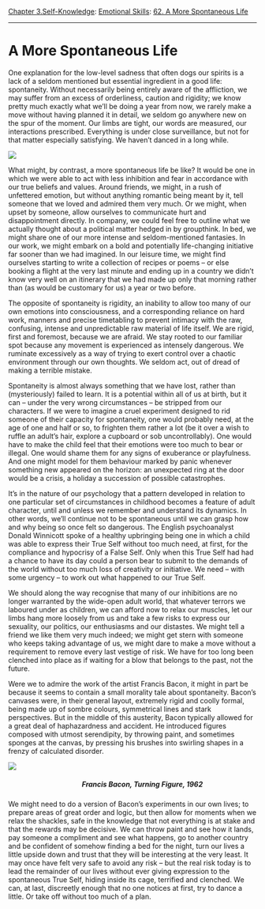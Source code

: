 [Chapter 3.Self-Knowledge](https://www.theschooloflife.com/thebookoflife/category/self-knowledge/): [Emotional Skills](https://www.theschooloflife.com/thebookoflife/category/self-knowledge/emotional-skills/): [62. A More Spontaneous Life](https://www.theschooloflife.com/thebookoflife/a-more-spontaneous-life/)

* * *

# A More Spontaneous Life

One explanation for the low-level sadness that often dogs our spirits is a lack of a seldom mentioned but essential ingredient in a good life: spontaneity. Without necessarily being entirely aware of the affliction, we may suffer from an excess of orderliness, caution and rigidity; we know pretty much exactly what we’ll be doing a year from now, we rarely make a move without having planned it in detail, we seldom go anywhere new on the spur of the moment. Our limbs are tight, our words are measured, our interactions prescribed. Everything is under close surveillance, but not for that matter especially satisfying. We haven’t danced in a long while.

![](https://www.theschooloflife.com/thebookoflife/wp-content/uploads/2019/05/Untitled-226x300.jpg)

What might, by contrast, a more spontaneous life be like? It would be one in which we were able to act with less inhibition and fear in accordance with our true beliefs and values. Around friends, we might, in a rush of unfettered emotion, but without anything romantic being meant by it, tell someone that we loved and admired them very much. Or we might, when upset by someone, allow ourselves to communicate hurt and disappointment directly. In company, we could feel free to outline what we actually thought about a political matter hedged in by groupthink. In bed, we might share one of our more intense and seldom-mentioned fantasies. In our work, we might embark on a bold and potentially life-changing initiative far sooner than we had imagined. In our leisure time, we might find ourselves starting to write a collection of recipes or poems – or else booking a flight at the very last minute and ending up in a country we didn’t know very well on an itinerary that we had made up only that morning rather than (as would be customary for us) a year or two before.

The opposite of spontaneity is rigidity, an inability to allow too many of our own emotions into consciousness, and a corresponding reliance on hard work, manners and precise timetabling to prevent intimacy with the raw, confusing, intense and unpredictable raw material of life itself. We are rigid, first and foremost, because we are afraid. We stay rooted to our familiar spot because any movement is experienced as intensely dangerous. We ruminate excessively as a way of trying to exert control over a chaotic environment through our own thoughts. We seldom act, out of dread of making a terrible mistake.

Spontaneity is almost always something that we have lost, rather than (mysteriously) failed to learn. It is a potential within all of us at birth, but it can – under the very wrong circumstances – be stripped from our characters. If we were to imagine a cruel experiment designed to rid someone of their capacity for spontaneity, one would probably need, at the age of one and half or so, to frighten them rather a lot (be it over a wish to ruffle an adult’s hair, explore a cupboard or sob uncontrollably). One would have to make the child feel that their emotions were too much to bear or illegal. One would shame them for any signs of exuberance or playfulness. And one might model for them behaviour marked by panic whenever something new appeared on the horizon: an unexpected ring at the door would be a crisis, a holiday a succession of possible catastrophes.

It’s in the nature of our psychology that a pattern developed in relation to one particular set of circumstances in childhood becomes a feature of adult character, until and unless we remember and understand its dynamics. In other words, we’ll continue not to be spontaneous until we can grasp how and why being so once felt so dangerous. The English psychoanalyst Donald Winnicott spoke of a healthy upbringing being one in which a child was able to express their True Self without too much need, at first, for the compliance and hypocrisy of a False Self. Only when this True Self had had a chance to have its day could a person bear to submit to the demands of the world without too much loss of creativity or initiative. We need – with some urgency – to work out what happened to our True Self.

We should along the way recognise that many of our inhibitions are no longer warranted by the wide-open adult world, that whatever terrors we laboured under as children, we can afford now to relax our muscles, let our limbs hang more loosely from us and take a few risks to express our sexuality, our politics, our enthusiasms and our distastes. We might tell a friend we like them very much indeed; we might get stern with someone who keeps taking advantage of us, we might dare to make a move without a requirement to remove every last vestige of risk. We have for too long been clenched into place as if waiting for a blow that belongs to the past, not the future.

Were we to admire the work of the artist Francis Bacon, it might in part be because it seems to contain a small morality tale about spontaneity. Bacon’s canvases were, in their general layout, extremely rigid and coolly formal, being made up of sombre colours, symmetrical lines and stark perspectives. But in the middle of this austerity, Bacon typically allowed for a great deal of haphazardness and accident. He introduced figures composed with utmost serendipity, by throwing paint, and sometimes sponges at the canvas, by pressing his brushes into swirling shapes in a frenzy of calculated disorder.

![](https://www.theschooloflife.com/thebookoflife/wp-content/uploads/2019/05/Bacon-218x300.jpg)

##### &nbsp; &nbsp; &nbsp; &nbsp; &nbsp; &nbsp; &nbsp; &nbsp; &nbsp; &nbsp; &nbsp; &nbsp; &nbsp; &nbsp; &nbsp; &nbsp; &nbsp; &nbsp; &nbsp; &nbsp; &nbsp; &nbsp; &nbsp;Francis Bacon, Turning Figure, 1962

We might need to do a version of Bacon’s experiments in our own lives; to prepare areas of great order and logic, but then allow for moments when we relax the shackles, safe in the knowledge that not everything is at stake and that the rewards may be decisive. We can throw paint and see how it lands, pay someone a compliment and see what happens, go to another country and be confident of somehow finding a bed for the night, turn our lives a little upside down and trust that they will be interesting at the very least. It may once have felt very safe to avoid any risk – but the real risk today is to lead the remainder of our lives without ever giving expression to the spontaneous True Self, hiding inside its cage, terrified and clenched. We can, at last, discreetly enough that no one notices at first, try to dance a little. Or take off without too much of a plan.
